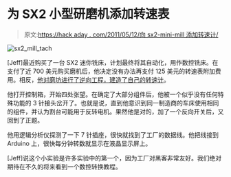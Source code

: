# 为 SX2 小型研磨机添加转速表

> 原文:[https://hack aday . com/2011/05/12/向 sx2-mini-mill 添加转速计/](https://hackaday.com/2011/05/12/adding-a-tachometer-to-the-sx2-mini-mill/)

![sx2_mill_tach](../Images/86d0f1f8d3a77fc8daa89265c5b2f014.png "sx2_mill_tach")

[Jeff]最近购买了一台 SX2 迷你铣床，计划最终将其自动化，用作数控铣床。在支付了近 700 美元购买磨机后，他决定没有办法再支付 125 美元的转速表附加费用。相反，[他对磨坊进行了逆向工程，建造了自己的转速计](http://macpod.net/misc/sx2_tachometer/sx2_tachometer.php)。

他打开控制箱，开始四处张望。在确定了大部分组件后，他被一个似乎没有任何特殊功能的 3 针接头岔开了。也就是说，直到他意识到同一制造商的车床使用相同的组件，并认为割台可能用于反转电机。果然他是对的，加了一个反向开关后，又回到了正题。

他用逻辑分析仪探测了一下 7 针插座，很快就找到了工厂的数据线。他把线接到 Arduino 上，很快每分钟转数就显示在液晶显示屏上。

[Jeff]说这个小实验是许多实验中的第一个，因为工厂对黑客非常友好。我们绝对期待在不久的将来看到一个数控转换教程。